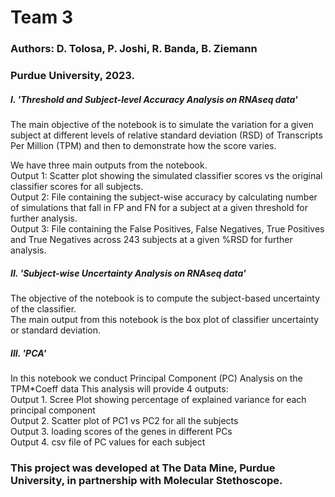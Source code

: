 # Team 3
### Authors: D. Tolosa, P. Joshi, R. Banda, B. Ziemann
### Purdue University, 2023.

##### I. 'Threshold and Subject-level Accuracy Analysis on RNAseq data' <br />
The main objective of the notebook is to simulate the variation for a given subject at different levels of relative standard deviation (RSD) of Transcripts Per Million (TPM) and then to demonstrate how the score varies. <br />

We have three main outputs from the notebook. <br />
Output 1: Scatter plot showing the simulated classifier scores vs the original classifier scores for all subjects. <br />
Output 2: File containing the subject-wise accuracy by calculating number of simulations that fall in FP and FN for a subject at a given threshold for further analysis. <br />
Output 3: File containing the False Positives, False Negatives, True Positives and True Negatives across 243 subjects at a given %RSD for further analysis. <br />

##### II. 'Subject-wise Uncertainty Analysis on RNAseq data' <br />
The objective of the notebook is to compute the subject-based uncertainty of the classifier. <br />
The main output from this notebook is the box plot of classifier uncertainty or standard deviation. <br />

##### III. 'PCA' <br />
In this notebook we conduct Principal Component (PC) Analysis on the TPM*Coeff data
This analysis will provide 4 outputs: <br />
Output 1. Scree Plot showing percentage of explained variance for each principal component <br />
Output 2. Scatter plot of PC1 vs PC2 for all the subjects <br />
Output 3. loading scores of the genes in different PCs <br />
Output 4. csv file of PC values for each subject <br />

### This project was developed at The Data Mine, Purdue University, in partnership with Molecular Stethoscope.



